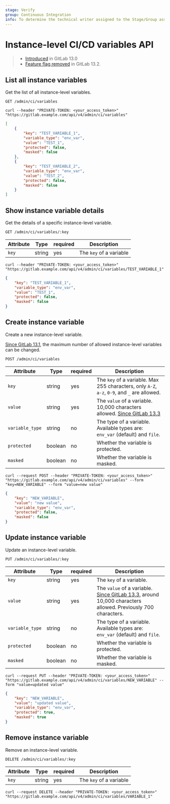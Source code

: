 ```yaml
---
stage: Verify
group: Continuous Integration
info: To determine the technical writer assigned to the Stage/Group associated with this page, see https://about.gitlab.com/handbook/engineering/ux/technical-writing/#designated-technical-writers
---
```


# Instance-level CI/CD variables API

> - [Introduced](https://gitlab.com/gitlab-org/gitlab/-/issues/14108) in GitLab 13.0
> - [Feature flag removed](https://gitlab.com/gitlab-org/gitlab/-/issues/218249) in GitLab 13.2.

## List all instance variables

Get the list of all instance-level variables.

```plaintext
GET /admin/ci/variables
```

```shell
curl --header "PRIVATE-TOKEN: <your_access_token>" "https://gitlab.example.com/api/v4/admin/ci/variables"
```

```json
[
    {
        "key": "TEST_VARIABLE_1",
        "variable_type": "env_var",
        "value": "TEST_1",
        "protected": false,
        "masked": false
    },
    {
        "key": "TEST_VARIABLE_2",
        "variable_type": "env_var",
        "value": "TEST_2",
        "protected": false,
        "masked": false
    }
]
```

## Show instance variable details

Get the details of a specific instance-level variable.

```plaintext
GET /admin/ci/variables/:key
```

| Attribute | Type    | required | Description           |
|-----------|---------|----------|-----------------------|
| `key`     | string  | yes      | The `key` of a variable |

```shell
curl --header "PRIVATE-TOKEN: <your_access_token>" "https://gitlab.example.com/api/v4/admin/ci/variables/TEST_VARIABLE_1"
```

```json
{
    "key": "TEST_VARIABLE_1",
    "variable_type": "env_var",
    "value": "TEST_1",
    "protected": false,
    "masked": false
}
```

## Create instance variable

Create a new instance-level variable.

[Since GitLab 13.1](https://gitlab.com/gitlab-org/gitlab/-/issues/216097), the maximum number of allowed instance-level variables can be changed.

```plaintext
POST /admin/ci/variables
```

| Attribute       | Type    | required | Description           |
|-----------------|---------|----------|-----------------------|
| `key`           | string  | yes      | The `key` of a variable. Max 255 characters, only `A-Z`, `a-z`, `0-9`, and `_` are allowed. |
| `value`         | string  | yes      | The `value` of a variable. 10,000 characters allowed. [Since GitLab 13.3](https://gitlab.com/gitlab-org/gitlab/-/issues/220028) |
| `variable_type` | string  | no       | The type of a variable. Available types are: `env_var` (default) and `file`. |
| `protected`     | boolean | no       | Whether the variable is protected. |
| `masked`        | boolean | no       | Whether the variable is masked. |

```shell
curl --request POST --header "PRIVATE-TOKEN: <your_access_token>" "https://gitlab.example.com/api/v4/admin/ci/variables" --form "key=NEW_VARIABLE" --form "value=new value"
```

```json
{
    "key": "NEW_VARIABLE",
    "value": "new value",
    "variable_type": "env_var",
    "protected": false,
    "masked": false
}
```

## Update instance variable

Update an instance-level variable.

```plaintext
PUT /admin/ci/variables/:key
```

| Attribute       | Type    | required | Description             |
|-----------------|---------|----------|-------------------------|
| `key`           | string  | yes      | The `key` of a variable.   |
| `value`         | string  | yes      | The `value` of a variable. [Since GitLab 13.3](https://gitlab.com/gitlab-org/gitlab/-/issues/220028), around 10,000 characters allowed. Previously 700 characters. |
| `variable_type` | string  | no       | The type of a variable. Available types are: `env_var` (default) and `file`. |
| `protected`     | boolean | no       | Whether the variable is protected. |
| `masked`        | boolean | no       | Whether the variable is masked. |

```shell
curl --request PUT --header "PRIVATE-TOKEN: <your_access_token>" "https://gitlab.example.com/api/v4/admin/ci/variables/NEW_VARIABLE" --form "value=updated value"
```

```json
{
    "key": "NEW_VARIABLE",
    "value": "updated value",
    "variable_type": "env_var",
    "protected": true,
    "masked": true
}
```

## Remove instance variable

Remove an instance-level variable.

```plaintext
DELETE /admin/ci/variables/:key
```

| Attribute | Type    | required | Description             |
|-----------|---------|----------|-------------------------|
| `key`     | string  | yes      | The `key` of a variable |

```shell
curl --request DELETE --header "PRIVATE-TOKEN: <your_access_token>" "https://gitlab.example.com/api/v4/admin/ci/variables/VARIABLE_1"
```
